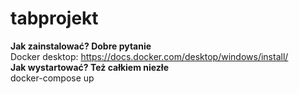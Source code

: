 # tabprojekt
<b>Jak zainstalować? Dobre pytanie</b><br>
  Docker desktop: https://docs.docker.com/desktop/windows/install/<br>
<b>Jak wystartować? Też całkiem niezłe</b><br>
  docker-compose up
